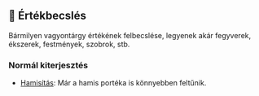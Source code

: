 ## 🔵 Értékbecslés

Bármilyen vagyontárgy értékének felbecslése, legyenek akár fegyverek, ékszerek, festmények, szobrok, stb.

### Normál kiterjesztés

- [Hamisítás](../fortelyok.altalanos/hamisitas.md): Már a hamis portéka is könnyebben feltűnik.
